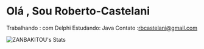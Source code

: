 # Olá , Sou Roberto-Castelani

Trabalhando : com Delphi 
Estudando: Java
Contato :rbcastelani@gmail.com



![ZANBAKITOU's Stats](https://github-readme-stats.vercel.app/api?username=ZANBAKITOU&theme=vue-dark&show_icons=true&hide_border=true&count_private=false)
